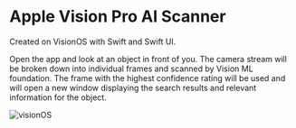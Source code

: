 # Apple Vision Pro AI Scanner

Created on VisionOS with Swift and Swift UI. 

Open the app and look at an object in front of you. The camera stream will be broken down into individual frames and scanned by Vision ML foundation. The frame with the highest confidence rating will be used and will open a new window displaying the search results and relevant information for the object.


![visionOS](https://cdn.discordapp.com/attachments/797306598288130089/1211229232341061682/image.png?ex=65ed7020&is=65dafb20&hm=d1cc32f940ac0da5d71a0ffc9bfc69af4bf27216e5fae9b4a8711169a51f0001&)
